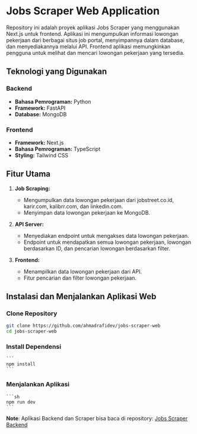 # Jobs Scraper Web Application

Repository ini adalah proyek aplikasi Jobs Scraper yang menggunakan Next.js untuk frontend. Aplikasi ini mengumpulkan informasi lowongan pekerjaan dari berbagai situs job portal, menyimpannya dalam database, dan menyediakannya melalui API. Frontend aplikasi memungkinkan pengguna untuk melihat dan mencari lowongan pekerjaan yang tersedia.

## Teknologi yang Digunakan

### Backend
- **Bahasa Pemrograman:** Python
- **Framework:** FastAPI
- **Database:** MongoDB

### Frontend
- **Framework:** Next.js
- **Bahasa Pemrograman:** TypeScript
- **Styling:** Tailwind CSS

## Fitur Utama

1. **Job Scraping:**
   - Mengumpulkan data lowongan pekerjaan dari jobstreet.co.id, karir.com, kalibrr.com, dan linkedin.com.
   - Menyimpan data lowongan pekerjaan ke MongoDB.

2. **API Server:**
   - Menyediakan endpoint untuk mengakses data lowongan pekerjaan.
   - Endpoint untuk mendapatkan semua lowongan pekerjaan, lowongan berdasarkan ID, dan pencarian lowongan berdasarkan filter.

3. **Frontend:**
   - Menampilkan data lowongan pekerjaan dari API.
   - Fitur pencarian dan filter lowongan pekerjaan.

## Instalasi dan Menjalankan Aplikasi Web 

### Clone Repository
   ```sh
   git clone https://github.com/ahmadrafidev/jobs-scraper-web
   cd jobs-scraper-web
   ```

### Install Dependensi
    ```
    npm install
    ```

### Menjalankan Aplikasi
    ```sh
    npm run dev
    ```

**Note**: 
Aplikasi Backend dan Scraper bisa baca di repository: [Jobs Scraper Backend](https://github.com/ahmadrafidev/jobs-scraper-backend)
